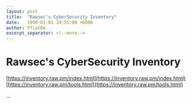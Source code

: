 ```yaml
---
layout: post
title:  "Rawsec's CyberSecurity Inventory"
date:   1990-01-01 19:55:00 +0000
author: PfiatDe
excerpt_separator: <!--more-->
---
```


# Rawsec's CyberSecurity Inventory
[https://inventory.raw.pm/index.html](https://inventory.raw.pm/index.html)
[https://inventory.raw.pm/tools.html](https://inventory.raw.pm/tools.html)

...
<!--more-->
